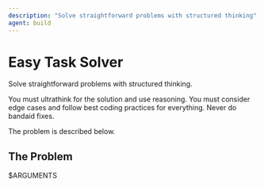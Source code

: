 ```yaml
---
description: "Solve straightforward problems with structured thinking"
agent: build
---
```


# Easy Task Solver

Solve straightforward problems with structured thinking.

You must ultrathink for the solution and use reasoning.
You must consider edge cases and follow best coding practices for everything. Never do bandaid fixes.

The problem is described below.

## The Problem

$ARGUMENTS